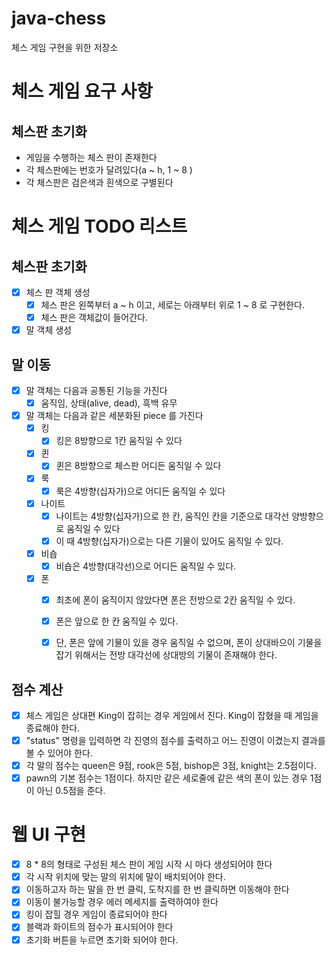 # java-chess

체스 게임 구현을 위한 저장소

# 체스 게임 요구 사항

## 체스판 초기화

* 게임을 수행하는 체스 판이 존재한다
* 각 체스판에는 번호가 달려있다(a ~ h, 1 ~ 8 )
* 각 체스판은 검은색과 흰색으로 구별된다

# 체스 게임 TODO 리스트

## 체스판 초기화

- [x] 체스 판 객체 생성
    - [x] 체스 판은 왼쪽부터 a ~ h 이고, 세로는 아래부터 위로 1 ~ 8 로 구현한다.
    - [x] 체스 판은 객체값이 들어간다.
- [x] 말 객체 생성

## 말 이동

- [x] 말 객체는 다음과 공통된 기능을 가진다
    - [x] 움직임, 상태(alive, dead), 흑백 유무
- [x] 말 객체는 다음과 같은 세분화된 piece 를 가진다
    - [x] 킹
        - [x] 킹은 8방향으로 1칸 움직일 수 있다
    - [x] 퀸
        - [x] 퀸은 8방향으로 체스판 어디든 움직일 수 있다
    - [x] 룩
        - [x] 룩은 4방향(십자가)으로 어디든 움직일 수 있다
    - [x] 나이트
        - [x] 나이트는 4방향(십자가)으로 한 칸, 움직인 칸을 기준으로 대각선 양방향으로 움직일 수 있다
        - [x] 이 때 4방향(십자가)으로는 다른 기물이 있어도 움직일 수 있다.
    - [x] 비숍
        - [x] 비숍은 4방향(대각선)으로 어디든 움직일 수 있다.
    - [x] 폰
        - [x] 최초에 폰이 움직이지 않았다면 폰은 전방으로 2칸 움직일 수 있다.
        - [x] 폰은 앞으로 한 칸 움직일 수 있다.
        - [x] 단, 폰은 앞에 기물이 있을 경우 움직일 수 없으며, 폰이 상대바으이 기물을 잡기 위해서는 전방 대각선에 상대방의 기물이 존재해야 한다.


## 점수 계산
- [x] 체스 게임은 상대편 King이 잡히는 경우 게임에서 진다. King이 잡혔을 때 게임을 종료해야 한다.
- [x] "status" 명령을 입력하면 각 진영의 점수를 출력하고 어느 진영이 이겼는지 결과를 볼 수 있어야 한다.
- [x] 각 말의 점수는 queen은 9점, rook은 5점, bishop은 3점, knight는 2.5점이다.
- [x] pawn의 기본 점수는 1점이다. 하지만 같은 세로줄에 같은 색의 폰이 있는 경우 1점이 아닌 0.5점을 준다.

# 웹 UI 구현

- [x] 8 * 8의 형태로 구성된 체스 판이 게임 시작 시 마다 생성되어야 한다
- [x] 각 시작 위치에 맞는 말의 위치에 말이 배치되어야 한다.
- [x] 이동하고자 하는 말을 한 번 클릭, 도착지를 한 번 클릭하면 이동해야 한다
- [x] 이동이 불가능할 경우 에러 메세지를 출력하여야 한다
- [x] 킹이 잡힐 경우 게임이 종료되어야 한다
- [x] 블랙과 화이트의 점수가 표시되어야 한다
- [x] 초기화 버튼을 누르면 초기화 되어야 한다.
